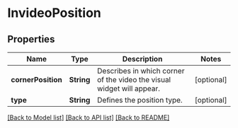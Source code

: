# InvideoPosition

## Properties
Name | Type | Description | Notes
------------ | ------------- | ------------- | -------------
**cornerPosition** | **String** | Describes in which corner of the video the visual widget will appear. | [optional] 
**type** | **String** | Defines the position type. | [optional] 

[[Back to Model list]](../README.md#documentation-for-models) [[Back to API list]](../README.md#documentation-for-api-endpoints) [[Back to README]](../README.md)



